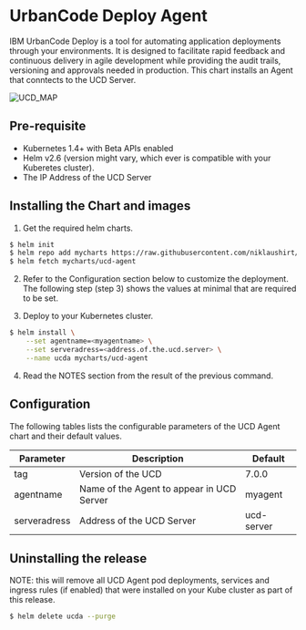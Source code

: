 # UrbanCode Deploy Agent

IBM UrbanCode Deploy is a tool for automating application deployments through your environments. It is designed to facilitate rapid feedback and continuous delivery in agile development while providing the audit trails, versioning and approvals needed in production.
This chart installs an Agent that conntects to the UCD Server.

![UCD_MAP](https://developer.ibm.com/urbancode/wp-content/themes/projectnext-urbancode/images/products/deploy/deploy-infographic.png)


## Pre-requisite

- Kubernetes 1.4+ with Beta APIs enabled
- Helm v2.6  (version might vary, which ever is compatible with your Kuberetes cluster).
- The IP Address of the UCD Server

## Installing the Chart and images

1. Get the required helm charts.

  ```sh
  $ helm init
  $ helm repo add mycharts https://raw.githubusercontent.com/niklaushirt/charts/master/helm/charts/repo/stable/
  $ helm fetch mycharts/ucd-agent
  ```

2. Refer to the Configuration section below to customize the deployment. The following step (step 3) shows the values at minimal that are required to be set.

3. Deploy to your Kubernetes cluster.

  ```sh
  $ helm install \
      --set agentname=<myagentname> \
      --set serveradress=<address.of.the.ucd.server> \
      --name ucda mycharts/ucd-agent
  ```

4. Read the NOTES section from the result of the previous command.

## Configuration

The following tables lists the configurable parameters of the UCD Agent chart and their default values.

Parameter                     | Description                                                                                        |  Default
----------------------------- | ---------------------------------------------------------------------------------------------------| ---------------------
tag | Version of the UCD | 7.0.0                                                                                                            
agentname                    | Name of the Agent to appear in UCD Server | myagent
serveradress                    | Address of the UCD Server | ucd-server


## Uninstalling the release

NOTE: this will remove all UCD Agent pod deployments, services and ingress rules (if enabled) that were installed on your Kube cluster as part of this release.

```sh
$ helm delete ucda --purge
```
